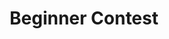 ---
category: [Beginner Contest] #Category ID.
hue: var(--c-themeTomato) #Category hue. See note [1].
title: Beginner Contest #Category title.
description: 
---